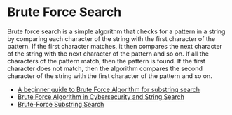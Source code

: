 # Brute Force Search

Brute force search is a simple algorithm that checks for a pattern in a string by comparing each character of the string with the first character of the pattern. If the first character matches, it then compares the next character of the string with the next character of the pattern and so on. If all the characters of the pattern match, then the pattern is found. If the first character does not match, then the algorithm compares the second character of the string with the first character of the pattern and so on.

- [A beginner guide to Brute Force Algorithm for substring search](https://nulpointerexception.com/2019/02/10/a-beginner-guide-to-brute-force-algorithm-for-substring-search/)
- [Brute Force Algorithm in Cybersecurity and String Search](https://www.baeldung.com/cs/brute-force-cybersecurity-string-search)
- [Brute-Force Substring Search](https://www.coursera.org/learn/algorithms-part2/lecture/2Kn5i/brute-force-substring-search)
